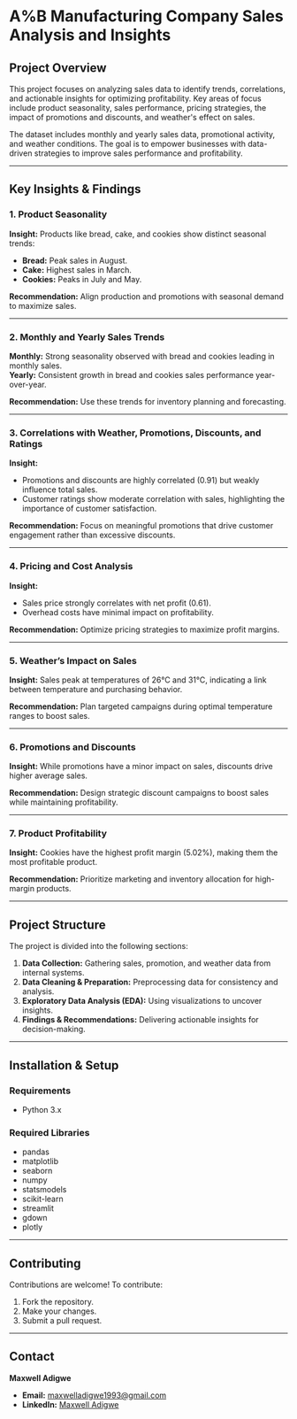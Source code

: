 # A%B Manufacturing Company Sales Analysis and Insights

## Project Overview
This project focuses on analyzing sales data to identify trends, correlations, and actionable insights for optimizing profitability. Key areas of focus include product seasonality, sales performance, pricing strategies, the impact of promotions and discounts, and weather's effect on sales.

The dataset includes monthly and yearly sales data, promotional activity, and weather conditions. The goal is to empower businesses with data-driven strategies to improve sales performance and profitability.

---

## Key Insights & Findings

### 1. Product Seasonality
**Insight:** Products like bread, cake, and cookies show distinct seasonal trends:
- **Bread:** Peak sales in August.
- **Cake:** Highest sales in March.
- **Cookies:** Peaks in July and May.

**Recommendation:** Align production and promotions with seasonal demand to maximize sales.

---

### 2. Monthly and Yearly Sales Trends
**Monthly:** Strong seasonality observed with bread and cookies leading in monthly sales.  
**Yearly:** Consistent growth in bread and cookies sales performance year-over-year.

**Recommendation:** Use these trends for inventory planning and forecasting.

---

### 3. Correlations with Weather, Promotions, Discounts, and Ratings
**Insight:** 
- Promotions and discounts are highly correlated (0.91) but weakly influence total sales. 
- Customer ratings show moderate correlation with sales, highlighting the importance of customer satisfaction.

**Recommendation:** Focus on meaningful promotions that drive customer engagement rather than excessive discounts.

---

### 4. Pricing and Cost Analysis
**Insight:**
- Sales price strongly correlates with net profit (0.61).
- Overhead costs have minimal impact on profitability.

**Recommendation:** Optimize pricing strategies to maximize profit margins.

---

### 5. Weather’s Impact on Sales
**Insight:** Sales peak at temperatures of 26°C and 31°C, indicating a link between temperature and purchasing behavior.

**Recommendation:** Plan targeted campaigns during optimal temperature ranges to boost sales.

---

### 6. Promotions and Discounts
**Insight:** While promotions have a minor impact on sales, discounts drive higher average sales.

**Recommendation:** Design strategic discount campaigns to boost sales while maintaining profitability.

---

### 7. Product Profitability
**Insight:** Cookies have the highest profit margin (5.02%), making them the most profitable product.

**Recommendation:** Prioritize marketing and inventory allocation for high-margin products.

---

## Project Structure
The project is divided into the following sections:
1. **Data Collection:** Gathering sales, promotion, and weather data from internal systems.
2. **Data Cleaning & Preparation:** Preprocessing data for consistency and analysis.
3. **Exploratory Data Analysis (EDA):** Using visualizations to uncover insights.
4. **Findings & Recommendations:** Delivering actionable insights for decision-making.

---

## Installation & Setup

### Requirements
- Python 3.x

### Required Libraries
- pandas
- matplotlib
- seaborn
- numpy
- statsmodels
- scikit-learn
- streamlit
- gdown
- plotly

---

## Contributing
Contributions are welcome! To contribute:
1. Fork the repository.
2. Make your changes.
3. Submit a pull request.


---

## Contact
**Maxwell Adigwe**  
- **Email:** maxwelladigwe1993@gmail.com  
- **LinkedIn:** [Maxwell Adigwe](https://www.linkedin.com/in/maxwell-adigwe-7053a4312/)

